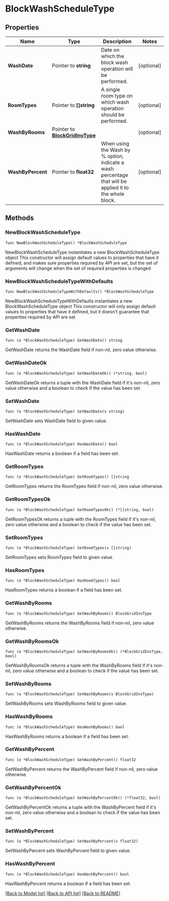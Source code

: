 # BlockWashScheduleType

## Properties

Name | Type | Description | Notes
------------ | ------------- | ------------- | -------------
**WashDate** | Pointer to **string** | Date on which the block wash operation will be performed. | [optional] 
**RoomTypes** | Pointer to **[]string** | A single room type on which wash operation should be performed. | [optional] 
**WashByRooms** | Pointer to [**BlockGridInvType**](BlockGridInvType.md) |  | [optional] 
**WashByPercent** | Pointer to **float32** | When using the Wash by % option, indicate a wash percentage that will be applied it to the whole block. | [optional] 

## Methods

### NewBlockWashScheduleType

`func NewBlockWashScheduleType() *BlockWashScheduleType`

NewBlockWashScheduleType instantiates a new BlockWashScheduleType object
This constructor will assign default values to properties that have it defined,
and makes sure properties required by API are set, but the set of arguments
will change when the set of required properties is changed

### NewBlockWashScheduleTypeWithDefaults

`func NewBlockWashScheduleTypeWithDefaults() *BlockWashScheduleType`

NewBlockWashScheduleTypeWithDefaults instantiates a new BlockWashScheduleType object
This constructor will only assign default values to properties that have it defined,
but it doesn't guarantee that properties required by API are set

### GetWashDate

`func (o *BlockWashScheduleType) GetWashDate() string`

GetWashDate returns the WashDate field if non-nil, zero value otherwise.

### GetWashDateOk

`func (o *BlockWashScheduleType) GetWashDateOk() (*string, bool)`

GetWashDateOk returns a tuple with the WashDate field if it's non-nil, zero value otherwise
and a boolean to check if the value has been set.

### SetWashDate

`func (o *BlockWashScheduleType) SetWashDate(v string)`

SetWashDate sets WashDate field to given value.

### HasWashDate

`func (o *BlockWashScheduleType) HasWashDate() bool`

HasWashDate returns a boolean if a field has been set.

### GetRoomTypes

`func (o *BlockWashScheduleType) GetRoomTypes() []string`

GetRoomTypes returns the RoomTypes field if non-nil, zero value otherwise.

### GetRoomTypesOk

`func (o *BlockWashScheduleType) GetRoomTypesOk() (*[]string, bool)`

GetRoomTypesOk returns a tuple with the RoomTypes field if it's non-nil, zero value otherwise
and a boolean to check if the value has been set.

### SetRoomTypes

`func (o *BlockWashScheduleType) SetRoomTypes(v []string)`

SetRoomTypes sets RoomTypes field to given value.

### HasRoomTypes

`func (o *BlockWashScheduleType) HasRoomTypes() bool`

HasRoomTypes returns a boolean if a field has been set.

### GetWashByRooms

`func (o *BlockWashScheduleType) GetWashByRooms() BlockGridInvType`

GetWashByRooms returns the WashByRooms field if non-nil, zero value otherwise.

### GetWashByRoomsOk

`func (o *BlockWashScheduleType) GetWashByRoomsOk() (*BlockGridInvType, bool)`

GetWashByRoomsOk returns a tuple with the WashByRooms field if it's non-nil, zero value otherwise
and a boolean to check if the value has been set.

### SetWashByRooms

`func (o *BlockWashScheduleType) SetWashByRooms(v BlockGridInvType)`

SetWashByRooms sets WashByRooms field to given value.

### HasWashByRooms

`func (o *BlockWashScheduleType) HasWashByRooms() bool`

HasWashByRooms returns a boolean if a field has been set.

### GetWashByPercent

`func (o *BlockWashScheduleType) GetWashByPercent() float32`

GetWashByPercent returns the WashByPercent field if non-nil, zero value otherwise.

### GetWashByPercentOk

`func (o *BlockWashScheduleType) GetWashByPercentOk() (*float32, bool)`

GetWashByPercentOk returns a tuple with the WashByPercent field if it's non-nil, zero value otherwise
and a boolean to check if the value has been set.

### SetWashByPercent

`func (o *BlockWashScheduleType) SetWashByPercent(v float32)`

SetWashByPercent sets WashByPercent field to given value.

### HasWashByPercent

`func (o *BlockWashScheduleType) HasWashByPercent() bool`

HasWashByPercent returns a boolean if a field has been set.


[[Back to Model list]](../README.md#documentation-for-models) [[Back to API list]](../README.md#documentation-for-api-endpoints) [[Back to README]](../README.md)


